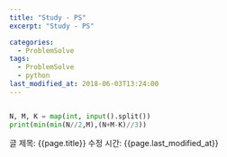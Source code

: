 ```yaml
---
title: "Study - PS"
excerpt: "Study - PS"

categories:
  - ProblemSolve
tags:
  - ProblemSolve
  - python
last_modified_at: 2018-06-03T13:24:00
---
```


```python

N, M, K = map(int, input().split())
print(min(min(N//2,M),(N+M-K)//3))


```

글 제목: {{page.title}}
수정 시간: {{page.last_modified_at}}
